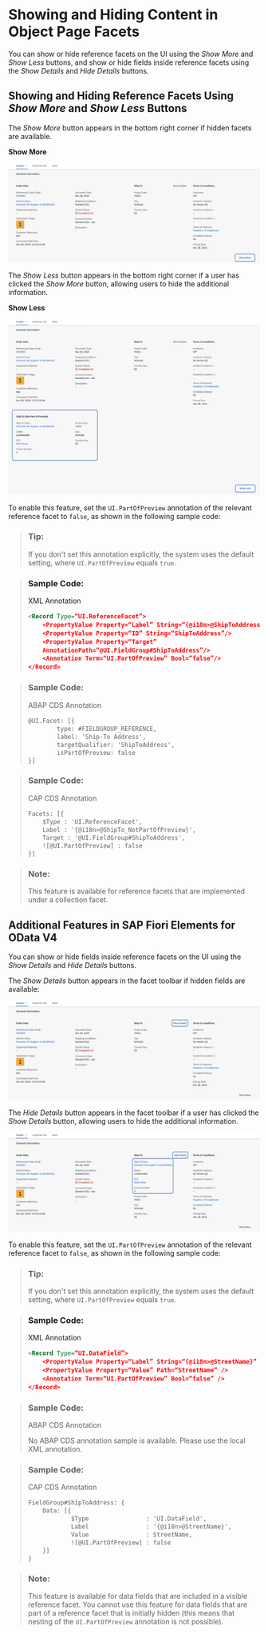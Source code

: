 <!-- loio9fcea86d8ffd48459dd053eb5255a046 -->

# Showing and Hiding Content in Object Page Facets

You can show or hide reference facets on the UI using the *Show More* and *Show Less* buttons, and show or hide fields inside reference facets using the *Show Details* and *Hide Details* buttons.



<a name="loio9fcea86d8ffd48459dd053eb5255a046__section_tyc_fb1_ppb"/>

## Showing and Hiding Reference Facets Using *Show More* and *Show Less* Buttons

The *Show More* button appears in the bottom right corner if hidden facets are available.

   
  
**Show More**

 ![](images/Object_Page_Facets_Show_More_f0f38e7.png "Show More") 

The *Show Less* button appears in the bottom right corner if a user has clicked the *Show More* button, allowing users to hide the additional information.

   
  
**Show Less**

 ![](images/Object_Page_Hiding_A_Facet_From_the_UI_Show_Less_Button_a360c97.png "Show Less") 

To enable this feature, set the `UI.PartOfPreview` annotation of the relevant reference facet to `false`, as shown in the following sample code:

> ### Tip:  
> If you don't set this annotation explicitly, the system uses the default setting, where `UI.PartOfPreview` equals `true`.

> ### Sample Code:  
> XML Annotation
> 
> ```xml
> <Record Type=“UI.ReferenceFacet”>
>     <PropertyValue Property=“Label” String=“{@i18n>@ShipToAddress}”/>
>     <PropertyValue Property=“ID” String=“ShipToAddress”/>
>     <PropertyValue Property=“Target”
>     AnnotationPath=“@UI.FieldGroup#ShipToAddress”/>
>     <Annotation Term=“UI.PartOfPreview” Bool=“false”/>
> </Record>
> ```

> ### Sample Code:  
> ABAP CDS Annotation
> 
> ```
> @UI.Facet: [{
>         type: #FIELDGROUP_REFERENCE,
>         label: 'Ship-To Address',
>         targetQualifier: 'ShipToAddress',
>         isPartOfPreview: false
> }]
> 
> ```

> ### Sample Code:  
> CAP CDS Annotation
> 
> ```
> Facets: [{
>     $Type : 'UI.ReferenceFacet',
>     Label : '{@i18n>@ShipTo_NotPartOfPreview}',
>     Target : '@UI.FieldGroup#ShipToAddress',
>     ![@UI.PartOfPreview] : false
> }]
> ```

> ### Note:  
> This feature is available for reference facets that are implemented under a collection facet.



<a name="loio9fcea86d8ffd48459dd053eb5255a046__section_d3n_xzs_qrb"/>

## Additional Features in SAP Fiori Elements for OData V4

You can show or hide fields inside reference facets on the UI using the *Show Details* and *Hide Details* buttons.

The *Show Details* button appears in the facet toolbar if hidden fields are available:

 ![](images/Showing_Fields_Inside_Reference_Facets_Show_Details_Link_01c3179.png) 

The *Hide Details* button appears in the facet toolbar if a user has clicked the *Show Details* button, allowing users to hide the additional information.

 ![](images/Hiding_Fields_Inside_Reference_Facets_Hide_Details_Link_985838c.png) 

To enable this feature, set the `UI.PartOfPreview` annotation of the relevant reference facet to `false`, as shown in the following sample code:

> ### Tip:  
> If you don't set this annotation explicitly, the system uses the default setting, where `UI.PartOfPreview` equals `true`.

> ### Sample Code:  
> XML Annotation
> 
> ```xml
> <Record Type=“UI.DataField”>
>     <PropertyValue Property=“Label” String=“{@i18n>@StreetName}” />
>     <PropertyValue Property=“Value” Path=“StreetName” />
>     <Annotation Term=“UI.PartOfPreview” Bool=“false” />
> </Record>
> ```

> ### Sample Code:  
> ABAP CDS Annotation
> 
> No ABAP CDS annotation sample is available. Please use the local XML annotation.

> ### Sample Code:  
> CAP CDS Annotation
> 
> ```
> FieldGroup#ShipToAddress: {
>     Data: [{
>             $Type                : 'UI.DataField',
>             Label                : '{@i18n>@StreetName}',
>             Value                : StreetName,
>             ![@UI.PartOfPreview] : false
>     }]
> }
> ```

> ### Note:  
> This feature is available for data fields that are included in a visible reference facet. You cannot use this feature for data fields that are part of a reference facet that is initially hidden \(this means that nesting of the `UI.PartOfPreview` annotation is not possible\).

